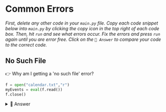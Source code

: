 # Common Errors

*First, delete any other code in your `main.py` file. Copy each code snippet below into `main.py` by clicking the copy icon in the top right of each code box. Then, hit `run` and see what errors occur. Fix the errors and press `run` again until you are error free. Click on the `👀 Answer` to compare your code to the correct code.*

## No Such File

👉 Why am I getting a 'no such file' error?

```python
f = open("calendar.txt","r") 
myEvents = eval(f.read())
f.close()
```

<details> <summary> 👀 Answer </summary>

Well friends, this happens when the file does not exist yet.  The auto-load code below tries to open the file and if it can't find it, it crashes.  There **has to be** a 'calendar.txt' file for it to work.

This fix is a temporary one because we'll learn how to sort this properly in tomorrow's lesson.

For today, we'll just comment out the auto-load code to give the auto-save the chance to create the file.

```python
#f = open("calendar.txt","r") 
#myEvents = eval(f.read())
#f.close()
```

Once the file has been created, remove the comments to enable auto-load.

</details>

